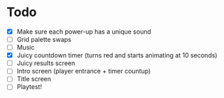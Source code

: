 # Todo
- [X] Make sure each power-up has a unique sound
- [ ] Grid palette swaps
- [ ] Music
- [X] Juicy countdown timer (turns red and starts animating at 10 seconds)
- [ ] Juicy results screen
- [ ] Intro screen (player entrance + timer countup)
- [ ] Title screen
- [ ] Playtest!